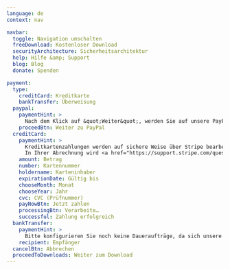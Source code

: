 ```yaml
---
language: de
context: nav

navbar:
  toggle: Navigation umschalten
  freeDownload: Kostenloser Download
  securityArchitecture: Sicherheitsarchitektur
  help: Hilfe &amp; Support
  blog: Blog
  donate: Spenden

payment:
  type:
    creditCard: Kreditkarte
    bankTransfer: Überweisung
  paypal:
    paymentHint: >
      Nach dem Klick auf &quot;Weiter&quot;, werden Sie auf unsere PayPal-Seite geleitet.
    proceedBtn: Weiter zu PayPal
  creditCard:
    paymentHint: >
      Kreditkartenzahlungen werden auf sichere Weise über Stripe bearbeitet. Dabei sind weder Ihre Kartennummer noch der CVC durch uns einsehbar.
      In Ihrer Abrechnung wird <a href="https://support.stripe.com/questions/i-have-a-charge-on-my-card-from-stripe-but-i-m-not-a-stripe-user" target="_blank">eine Buchung von Stripe</a> enthalten sein.
    amount: Betrag
    number: Kartennummer
    holdername: Karteninhaber
    expirationDate: Gültig bis
    chooseMonth: Monat
    chooseYear: Jahr
    cvc: CVC (Prüfnummer)
    payNowBtn: Jetzt zahlen
    processingBtn: Verarbeite…
    successful: Zahlung erfolgreich
  bankTransfer:
    paymentHint: >
      Bitte konfigurieren Sie noch keine Daueraufträge, da sich unsere Bankverbindung rechtlich bedingt zukünftig ändern wird.
    recipient: Empfänger
  cancelBtn: Abbrechen
  proceedToDownloads: Weiter zum Download
---
```

